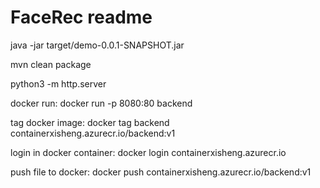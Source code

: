 # FaceRec readme

java -jar target/demo-0.0.1-SNAPSHOT.jar

mvn clean package

python3 -m http.server

docker run: docker run -p 8080:80 backend

tag docker image: docker tag  backend containerxisheng.azurecr.io/backend:v1

login in docker container: docker login containerxisheng.azurecr.io

push file to docker: docker push containerxisheng.azurecr.io/backend:v1
